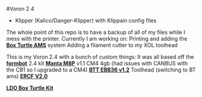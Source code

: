 #Voron 2.4
- Klipper (Kalico/Danger-Klipper) with Klippain config files

The whole point of this repo is to have a backup of all of my files while I mess with the printer.
Currently I am working on:
Printing and adding the **[Box Turtle AMS](https://github.com/ArmoredTurtle/BoxTurtle)** system
Adding a filament cutter to my XOL toolhead

This is my Voron 2.4 with a bunch of custom things:
It was all based off the **[formbot](https://www.formbot3d.com/products/voron-24-r2-pro-corexy-3d-printer-kit-with-m8p-cb1-board-and-canbus-wiring-system?VariantsId=10457)** 2.4 kit
**[Manta M8P](https://github.com/bigtreetech/Manta-M8P)** v1.1
CM4 4gb (had issues with CANBUS with the CB1 so I upgraded to a CM4)
**[BTT EBB36 v1.2](https://github.com/bigtreetech/EBB)** Toolhead (switching to BT ams)
**[ERCF V2.0](https://github.com/Enraged-Rabbit-Community/ERCF_v2)**

**[LDO Box Turtle Kit](https://www.fabreeko.com/products/box-turtle?variant=46305056096511)**
